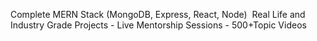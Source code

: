 Complete MERN Stack (MongoDB, Express, React, Node) 
Real Life and Industry Grade Projects - Live Mentorship Sessions - 500+Topic Videos
